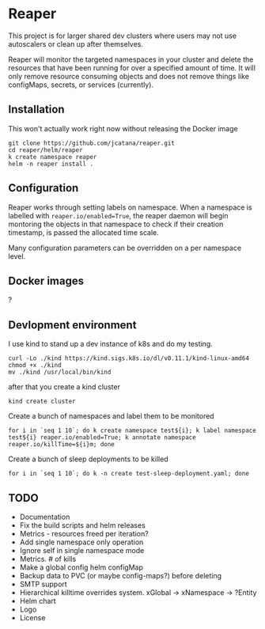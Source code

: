 # Reaper

This project is for larger shared dev clusters where users may not use autoscalers or clean up after themselves.

Reaper will monitor the targeted namespaces in your cluster and delete the resources that have been running for over a specified amount of time. It will only remove resource consuming objects and does not remove things like configMaps, secrets, or services (currently).


## Installation

This won't actually work right now without releasing the Docker image

```
git clone https://github.com/jcatana/reaper.git
cd reaper/helm/reaper
k create namespace reaper
helm -n reaper install . 
```


## Configuration

Reaper works through setting labels on namespace. When a namespace is labelled with `reaper.io/enabled=True`, the reaper daemon will begin montoring the objects in that namespace to check if their creation timestamp, is passed the allocated time scale.

Many configuration parameters can be overridden on a per namespace level.


## Docker images

?

## Devlopment environment

I use kind to stand up a dev instance of k8s and do my testing.
```
curl -Lo ./kind https://kind.sigs.k8s.io/dl/v0.11.1/kind-linux-amd64
chmod +x ./kind
mv ./kind /usr/local/bin/kind
```
after that you create a kind cluster
```
kind create cluster
```
Create a bunch of namespaces and label them to be monitored
```
for i in `seq 1 10`; do k create namespace test${i}; k label namespace test${i} reaper.io/enabled=True; k annotate namespace reaper.io/killTime=${i}m; done
```
Create a bunch of sleep deployments to be killed
```
for i in `seq 1 10`; do k -n create test-sleep-deployment.yaml; done
```


## TODO
- Documentation
- Fix the build scripts and helm releases
- Metrics - resources freed per iteration?
- Add single namespace only operation
- Ignore self in single namespace mode
- Metrics. # of kills
- Make a global config helm configMap
- Backup data to PVC (or maybe config-maps?) before deleting
- SMTP support
- Hierarchical killtime overrides system. xGlobal -> xNamespace -> ?Entity
- Helm chart
- Logo
- License

